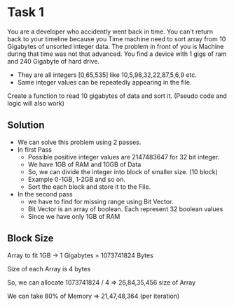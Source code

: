 # Task 1

You are a developer who accidently went back in time. You can’t return back to your timeline
because you Time machine need to sort array from 10 Gigabytes of unsorted integer data. The
problem in front of you is Machine during that time was not that advanced. You find a device with 1
gigs of ram and 240 Gigabyte of hard drive.

- They are all integers [0,65,535] like 10,5,98,32,22,87,5,6,9 etc.
- Same integer values can be repeatedly appearing in the file.

Create a function to read 10 gigabytes of data and sort it. (Pseudo code and logic will also work)

## Solution

- We can solve this problem using 2 passes.
- In first Pass
  - Possible positive integer values are 2147483647 for 32 bit integer.
  - We have 1GB of RAM and 10GB of Data
  - So, we can divide the integer into block of smaller size. (10 block)
  - Example 0-1GB, 1-2GB and so on.
  - Sort the each block and store it to the File.
- In the second pass
  - we have to find for missing range using Bit Vector.
  - Bit Vector is an array of boolean. Each represent 32 boolean values
  - Since we have only 1GB of RAM

## Block Size

Array to fit 1GB -> 1 Gigabytes = 1073741824 Bytes

Size of each Array is 4 bytes

So, we can allocate 1073741824 / 4 => 26,84,35,456 size of Array

We can take 80% of Memory => 21,47,48,364 (per iteration)
